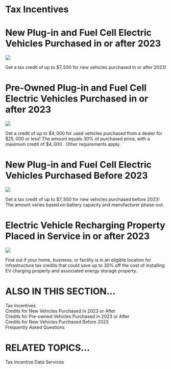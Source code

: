 # Tax Incentives  

# New Plug-in and Fuel Cell Electric Vehicles Purchased in or after 2023  

![](images/c56c1809945572412773124160fa406b045010932f4eb2bd1c49346733653fc4.jpg)  

Get a tax credit of up to $\$7,500$ for new vehicles purchased in or after 2023!  

# Pre-Owned Plug-in and Fuel Cell Electric Vehicles Purchased in or after 2023  

![](images/925b5e272a9fe4629c7e10a80a7e03dd6809a5f79eb5e990063262d3727e3650.jpg)  

Get a credit of up to $\$4,000$ for used vehicles purchased from a dealer for $\$25,000$ or less! The amount equals $30\%$ of purchased price, with a maximum credit of $\$4,000$ . Other requirements apply.  

# New Plug-in and Fuel Cell Electric Vehicles Purchased Before 2023  

![](images/d14784b42b4f719095efb4ef3608da3388c5b41f3776e4835804e69e4b996e33.jpg)  

Get a tax credit of up to $\$7,500$ for new vehicles purchased before 2023! The amount varies based on battery capacity and manufacturer phase-out.  

# Electric Vehicle Recharging Property Placed in Service in or after 2023  

![](images/9ef22cdb874cffe96d275cd4f7c8265a2ef5c6bc3b8e3ed94ac1ddf7c622d4ba.jpg)  

Find out if your home, business, or facility is in an eligible location for infrastructure tax credits that could save up to $30\%$ off the cost of installing EV charging property and associated energy storage property.  

# ALSO IN THIS SECTION…  

Tax Incentives   
Credits for New Vehicles Purchased in 2023 or After   
Credits for Pre-owned Vehicles Purchased in 2023 or After   
Credits for New Vehicles Purchased Before 2023   
Frequently Asked Questions  

# RELATED TOPICS…  

Tax Incentive Data Services  
